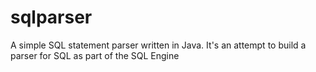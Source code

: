 # sqlparser
A simple SQL statement parser written in Java. It's an attempt to build a parser for SQL as part of the SQL Engine
